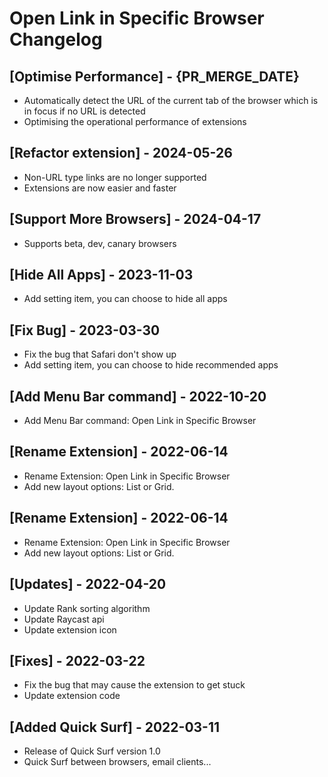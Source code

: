 # Open Link in Specific Browser Changelog

## [Optimise Performance] - {PR_MERGE_DATE}

- Automatically detect the URL of the current tab of the browser which is in focus if no URL is detected
- Optimising the operational performance of extensions

## [Refactor extension] - 2024-05-26

- Non-URL type links are no longer supported
- Extensions are now easier and faster

## [Support More Browsers] - 2024-04-17

- Supports beta, dev, canary browsers

## [Hide All Apps] - 2023-11-03

- Add setting item, you can choose to hide all apps

## [Fix Bug] - 2023-03-30

- Fix the bug that Safari don't show up
- Add setting item, you can choose to hide recommended apps

## [Add Menu Bar command] - 2022-10-20

- Add Menu Bar command: Open Link in Specific Browser

## [Rename Extension] - 2022-06-14

- Rename Extension: Open Link in Specific Browser
- Add new layout options: List or Grid.

## [Rename Extension] - 2022-06-14

- Rename Extension: Open Link in Specific Browser
- Add new layout options: List or Grid.

## [Updates] - 2022-04-20

- Update Rank sorting algorithm
- Update Raycast api
- Update extension icon

## [Fixes] - 2022-03-22

- Fix the bug that may cause the extension to get stuck
- Update extension code

## [Added Quick Surf] - 2022-03-11

- Release of Quick Surf version 1.0
- Quick Surf between browsers, email clients...
